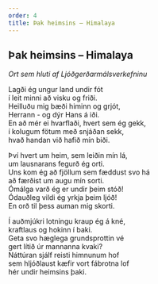 ```yaml
---
order: 4
title: Þak heimsins – Himalaya
---
```


## Þak heimsins – Himalaya

*Ort sem hluti af Ljóðgerðarmálsverkefninu*

Lagði ég ungur land undir fót  
í leit minni að visku og friði.  
Heilluðu mig bæði himinn og grjót,  
Herrann - og dýr Hans á iði.  
En að mér ei hvarflaði, hvert sem ég gekk,  
í kolugum fötum með snjáðan sekk,  
hvað handan við hafið mín biði.

Því hvert um heim, sem leiðin mín lá,  
um lausnarans fegurð ég orti.  
Uns kom ég að fjöllum sem fæddust svo há  
að færðist um augu mín sorti.  
Ómálga varð ég er undir þeim stóð!  
Ódauðleg vildi ég yrkja þeim ljóð!  
En orð til þess auman mig skorti.

Í auðmjúkri lotningu kraup ég á kné,  
kraftlaus og hokinn í baki.  
Geta svo hæglega grundsprottin vé  
gert lítið úr mannanna kvaki?  
Náttúran sjálf reisti himnunum hof  
sem hljóðlaust kæfir vort fábrotna lof  
hér undir heimsins þaki.
